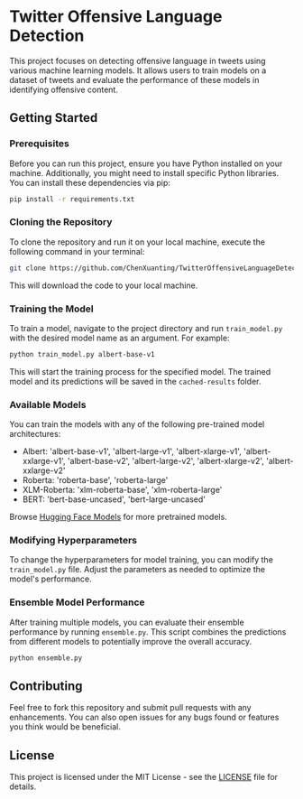 <!--
Copyright (c) Xuanting Chen.
Licensed under the MIT License.
-->

# Twitter Offensive Language Detection

This project focuses on detecting offensive language in tweets using various machine learning models. It allows users to train models on a dataset of tweets and evaluate the performance of these models in identifying offensive content.

## Getting Started

### Prerequisites

Before you can run this project, ensure you have Python installed on your machine. Additionally, you might need to install specific Python libraries. You can install these dependencies via pip:

```bash
pip install -r requirements.txt
```


### Cloning the Repository

To clone the repository and run it on your local machine, execute the following command in your terminal:

```bash
git clone https://github.com/ChenXuanting/TwitterOffensiveLanguageDetection.git
```

This will download the code to your local machine.

### Training the Model

To train a model, navigate to the project directory and run `train_model.py` with the desired model name as an argument. For example:
```bash
python train_model.py albert-base-v1
```

This will start the training process for the specified model. The trained model and its predictions will be saved in the `cached-results` folder.

### Available Models

You can train the models with any of the following pre-trained model architectures:

- Albert: 'albert-base-v1', 'albert-large-v1', 'albert-xlarge-v1', 'albert-xxlarge-v1', 'albert-base-v2', 'albert-large-v2', 'albert-xlarge-v2', 'albert-xxlarge-v2'
- Roberta: 'roberta-base', 'roberta-large'
- XLM-Roberta: 'xlm-roberta-base', 'xlm-roberta-large'
- BERT: 'bert-base-uncased', 'bert-large-uncased'

Browse [Hugging Face Models](https://huggingface.co/models) for more pretrained models.

### Modifying Hyperparameters

To change the hyperparameters for model training, you can modify the `train_model.py` file. Adjust the parameters as needed to optimize the model's performance.

### Ensemble Model Performance

After training multiple models, you can evaluate their ensemble performance by running `ensemble.py`. This script combines the predictions from different models to potentially improve the overall accuracy.
```bash
python ensemble.py
```


## Contributing

Feel free to fork this repository and submit pull requests with any enhancements. You can also open issues for any bugs found or features you think would be beneficial.

## License

This project is licensed under the MIT License - see the [LICENSE](LICENSE) file for details.

